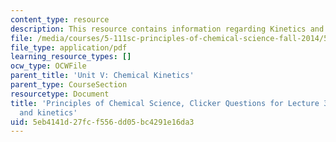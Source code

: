 ```yaml
---
content_type: resource
description: This resource contains information regarding Kinetics and Temperature.
file: /media/courses/5-111sc-principles-of-chemical-science-fall-2014/5eb4141d27fcf556dd05bc4291e16da3_MIT5_111F14_Lec33Clkr.pdf
file_type: application/pdf
learning_resource_types: []
ocw_type: OCWFile
parent_title: 'Unit V: Chemical Kinetics'
parent_type: CourseSection
resourcetype: Document
title: 'Principles of Chemical Science, Clicker Questions for Lecture 33: Temperature
  and kinetics'
uid: 5eb4141d-27fc-f556-dd05-bc4291e16da3
---
```

